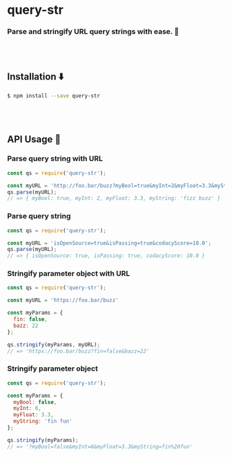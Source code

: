 query-str
======
### Parse and stringify URL query strings with ease. 🚀
<br></br>
## Installation ⬇️
```bash
$ npm install --save query-str
```
<br></br>
API Usage 📝
-----
### Parse query string with URL
```js
const qs = require('query-str');

const myURL = 'http://foo.bar/buzz?myBool=true&myInt=2&myFloat=3.3&myString=fizz%20buzz';
qs.parse(myURL);
// => { myBool: true, myInt: 2, myFloat: 3.3, myString: 'fizz buzz' }
```

### Parse query string
```js
const qs = require('query-str');

const myURL = 'isOpenSource=true&isPassing=true&codacyScore=10.0';
qs.parse(myURL);
// => { isOpenSource: true, isPassing: true, codacyScore: 10.0 }
```

### Stringify parameter object with URL
```js
const qs = require('query-str');

const myURL = 'https://foo.bar/buzz'

const myParams = {
  fin: false,
  bazz: 22
};

qs.stringify(myParams, myURL);
// => 'https://foo.bar/buzz?fin=false&bazz=22'
```

### Stringify parameter object
```js
const qs = require('query-str');

const myParams = {
  myBool: false,
  myInt: 6,
  myFloat: 3.3,
  myString: 'fin fun'
};

qs.stringify(myParams);
// => '?myBool=false&myInt=6&myFloat=3.3&myString=fin%20fun'
```
